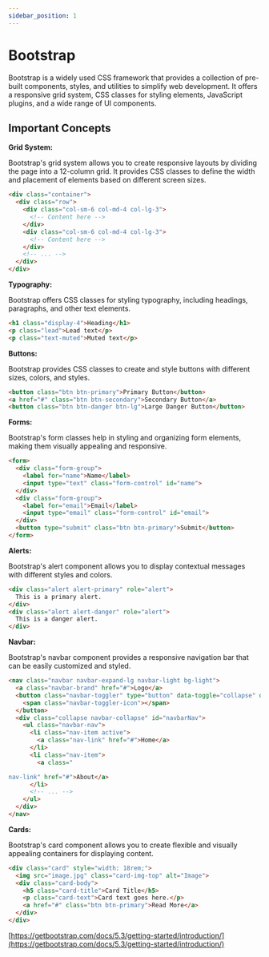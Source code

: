 ```yaml
---
sidebar_position: 1
---
```


# Bootstrap

Bootstrap is a widely used CSS framework that provides a collection of pre-built components, styles, and utilities to simplify web development. It offers a responsive grid system, CSS classes for styling elements, JavaScript plugins, and a wide range of UI components.

## Important Concepts

**Grid System:**

Bootstrap's grid system allows you to create responsive layouts by dividing the page into a 12-column grid. It provides CSS classes to define the width and placement of elements based on different screen sizes.

```html
<div class="container">
  <div class="row">
    <div class="col-sm-6 col-md-4 col-lg-3">
      <!-- Content here -->
    </div>
    <div class="col-sm-6 col-md-4 col-lg-3">
      <!-- Content here -->
    </div>
    <!-- ... -->
  </div>
</div>
```

**Typography:**

Bootstrap offers CSS classes for styling typography, including headings, paragraphs, and other text elements.

```html
<h1 class="display-4">Heading</h1>
<p class="lead">Lead text</p>
<p class="text-muted">Muted text</p>
```

**Buttons:**

Bootstrap provides CSS classes to create and style buttons with different sizes, colors, and styles.

```html
<button class="btn btn-primary">Primary Button</button>
<a href="#" class="btn btn-secondary">Secondary Button</a>
<button class="btn btn-danger btn-lg">Large Danger Button</button>
```

**Forms:**

Bootstrap's form classes help in styling and organizing form elements, making them visually appealing and responsive.

```html
<form>
  <div class="form-group">
    <label for="name">Name</label>
    <input type="text" class="form-control" id="name">
  </div>
  <div class="form-group">
    <label for="email">Email</label>
    <input type="email" class="form-control" id="email">
  </div>
  <button type="submit" class="btn btn-primary">Submit</button>
</form>
```

**Alerts:**

Bootstrap's alert component allows you to display contextual messages with different styles and colors.

```html
<div class="alert alert-primary" role="alert">
  This is a primary alert.
</div>
<div class="alert alert-danger" role="alert">
  This is a danger alert.
</div>
```

**Navbar:**

Bootstrap's navbar component provides a responsive navigation bar that can be easily customized and styled.

```html
<nav class="navbar navbar-expand-lg navbar-light bg-light">
  <a class="navbar-brand" href="#">Logo</a>
  <button class="navbar-toggler" type="button" data-toggle="collapse" data-target="#navbarNav" aria-controls="navbarNav" aria-expanded="false" aria-label="Toggle navigation">
    <span class="navbar-toggler-icon"></span>
  </button>
  <div class="collapse navbar-collapse" id="navbarNav">
    <ul class="navbar-nav">
      <li class="nav-item active">
        <a class="nav-link" href="#">Home</a>
      </li>
      <li class="nav-item">
        <a class="

nav-link" href="#">About</a>
      </li>
      <!-- ... -->
    </ul>
  </div>
</nav>
```

**Cards:**

Bootstrap's card component allows you to create flexible and visually appealing containers for displaying content.

```html
<div class="card" style="width: 18rem;">
  <img src="image.jpg" class="card-img-top" alt="Image">
  <div class="card-body">
    <h5 class="card-title">Card Title</h5>
    <p class="card-text">Card text goes here.</p>
    <a href="#" class="btn btn-primary">Read More</a>
  </div>
</div>
```

[https://getbootstrap.com/docs/5.3/getting-started/introduction/](https://getbootstrap.com/docs/5.3/getting-started/introduction/)
